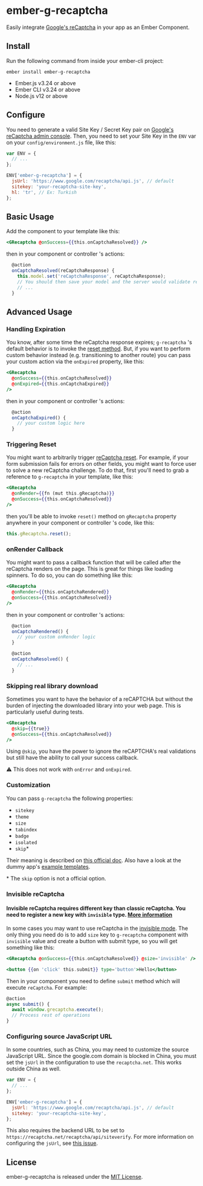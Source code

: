 # ember-g-recaptcha

Easily integrate [Google's reCaptcha](https://developers.google.com/recaptcha/) in your app as an Ember Component.

## Install

Run the following command from inside your ember-cli project:

`ember install ember-g-recaptcha`

- Ember.js v3.24 or above
- Ember CLI v3.24 or above
- Node.js v12 or above

## Configure

You need to generate a valid Site Key / Secret Key pair on [Google's reCaptcha admin console](https://www.google.com/recaptcha/admin).
Then, you need to set your Site Key in the `ENV` var on your `config/environment.js` file, like this:

```js
var ENV = {
  // ...
};

ENV['ember-g-recaptcha'] = {
  jsUrl: 'https://www.google.com/recaptcha/api.js', // default
  sitekey: 'your-recaptcha-site-key',
  hl: 'tr', // Ex: Turkish
};
```

## Basic Usage

Add the component to your template like this:

```handlebars
<GRecaptcha @onSuccess={{this.onCaptchaResolved}} />
```

then in your component or controller 's actions:

```js
  @action
  onCaptchaResolved(reCaptchaResponse) {
    this.model.set('reCaptchaResponse', reCaptchaResponse);
    // You should then save your model and the server would validate reCaptchaResponse
    // ...
  }
```

## Advanced Usage

### Handling Expiration

You know, after some time the reCaptcha response expires; `g-recaptcha` 's default behavior is to invoke the [reset method](https://developers.google.com/recaptcha/docs/display#js_api). But, if you want to perform custom behavior instead (e.g. transitioning to another route) you can pass your custom action via the `onExpired` property, like this:

```handlebars
<GRecaptcha
  @onSuccess={{this.onCaptchaResolved}}
  @onExpired={{this.onCaptchaExpired}}
/>
```

then in your component or controller 's actions:

```js
  @action
  onCaptchaExpired() {
    // your custom logic here
  }
```

### Triggering Reset

You might want to arbitrarily trigger [reCaptcha reset](https://developers.google.com/recaptcha/docs/display#js_api). For example, if your form submission fails for errors on other fields, you might want to force user to solve a new reCaptcha challenge.
To do that, first you'll need to grab a reference to `g-recaptcha` in your template, like this:

```handlebars
<GRecaptcha
  @onRender={{fn (mut this.gRecaptcha)}}
  @onSuccess={{this.onCaptchaResolved}}
/>
```

then you'll be able to invoke `reset()` method on `gRecaptcha` property anywhere in your component or controller 's code, like this:

```js
this.gRecaptcha.reset();
```

### onRender Callback

You might want to pass a callback function that will be called after the reCaptcha renders on the page. This is great for things like loading spinners. To do so, you can do something like this:

```handlebars
<GRecaptcha
  @onRender={{this.onCaptchaRendered}}
  @onSuccess={{this.onCaptchaResolved}}
/>
```

then in your component or controller 's actions:

```js
  @action
  onCaptchaRendered() {
    // your custom onRender logic
  }

  @action
  onCaptchaResolved() {
    // ...
  }
```

### Skipping real library download

Sometimes you want to have the behavior of a reCAPTCHA but without the burden of injecting the downloaded library into your web page. This is particularly useful during tests.

```handlebars
<GRecaptcha
  @skip={{true}}
  @onSuccess={{this.onCaptchaResolved}}
/>
```

Using `@skip`, you have the power to ignore the reCAPTCHA's real validations but still have the ability to call your success callback.

:warning: This does not work with `onError` and `onExpired`.

### Customization

You can pass `g-recaptcha` the following properties:

- `sitekey`
- `theme`
- `size`
- `tabindex`
- `badge`
- `isolated`
- `skip`*

Their meaning is described on [this official doc](https://developers.google.com/recaptcha/docs/display#render_param).
Also have a look at the dummy app's [example templates](https://github.com/algonauti/ember-g-recaptcha/tree/main/tests/dummy/app/templates).

\* The `skip` option is not a official option.

### Invisible reCaptcha

#### Invisible reCaptcha requires different key than classic reCaptcha. You need to register a new key with `invisible` type. [More information](https://developers.google.com/recaptcha/docs/invisible#config)

In some cases you may want to use reCaptcha in the [invisible mode](https://developers.google.com/recaptcha/docs/invisible). The only thing you need do is to add `size` key to `g-recaptcha` component with `invisible` value and create a button with submit type, so you will get something like this:

```handlebars
<GRecaptcha @onSuccess={{this.onCaptchaResolved}} @size='invisible' />

<button {{on 'click' this.submit}} type='button'>Hello</button>
```

Then in your component you need to define `submit` method which will execute `reCaptcha`. For example:

```js
@action
async submit() {
  await window.grecaptcha.execute();
  // Process rest of operations
}
```

### Configuring source JavaScript URL

In some countries, such as China, you may need to customize the source JavaScript URL. Since the google.com domain is blocked in China, you
must set the `jsUrl` in the configuration to use the `recaptcha.net`. This works outside China as well.

```js
var ENV = {
  // ...
};

ENV['ember-g-recaptcha'] = {
  jsUrl: 'https://www.google.com/recaptcha/api.js', // default
  sitekey: 'your-recaptcha-site-key',
};
```

This also requires the backend URL to be set to `https://recaptcha.net/recaptcha/api/siteverify`. For more information on configuring the `jsUrl`, see [this issue](https://github.com/google/recaptcha/issues/87#issuecomment-368252094).

## License

ember-g-recaptcha is released under the [MIT License](http://www.opensource.org/licenses/MIT).
